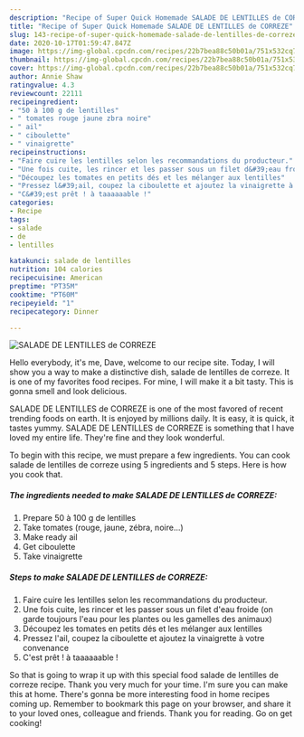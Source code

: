 ```yaml
---
description: "Recipe of Super Quick Homemade SALADE DE LENTILLES de CORREZE"
title: "Recipe of Super Quick Homemade SALADE DE LENTILLES de CORREZE"
slug: 143-recipe-of-super-quick-homemade-salade-de-lentilles-de-correze
date: 2020-10-17T01:59:47.847Z
image: https://img-global.cpcdn.com/recipes/22b7bea88c50b01a/751x532cq70/salade-de-lentilles-de-correze-photo-principale-de-la-recette.jpg
thumbnail: https://img-global.cpcdn.com/recipes/22b7bea88c50b01a/751x532cq70/salade-de-lentilles-de-correze-photo-principale-de-la-recette.jpg
cover: https://img-global.cpcdn.com/recipes/22b7bea88c50b01a/751x532cq70/salade-de-lentilles-de-correze-photo-principale-de-la-recette.jpg
author: Annie Shaw
ratingvalue: 4.3
reviewcount: 22111
recipeingredient:
- "50 à 100 g de lentilles"
- " tomates rouge jaune zbra noire"
- " ail"
- " ciboulette"
- " vinaigrette"
recipeinstructions:
- "Faire cuire les lentilles selon les recommandations du producteur."
- "Une fois cuite, les rincer et les passer sous un filet d&#39;eau froide (on garde toujours l&#39;eau pour les plantes ou les gamelles des animaux)"
- "Découpez les tomates en petits dés et les mélanger aux lentilles"
- "Pressez l&#39;ail, coupez la ciboulette et ajoutez la vinaigrette à votre convenance"
- "C&#39;est prêt ! à taaaaaable !"
categories:
- Recipe
tags:
- salade
- de
- lentilles

katakunci: salade de lentilles 
nutrition: 104 calories
recipecuisine: American
preptime: "PT35M"
cooktime: "PT60M"
recipeyield: "1"
recipecategory: Dinner

---
```



![SALADE DE LENTILLES de CORREZE](https://img-global.cpcdn.com/recipes/22b7bea88c50b01a/751x532cq70/salade-de-lentilles-de-correze-photo-principale-de-la-recette.jpg)

Hello everybody, it's me, Dave, welcome to our recipe site. Today, I will show you a way to make a distinctive dish, salade de lentilles de correze. It is one of my favorites food recipes. For mine, I will make it a bit tasty. This is gonna smell and look delicious.

SALADE DE LENTILLES de CORREZE is one of the most favored of recent trending foods on earth. It is enjoyed by millions daily. It is easy, it is quick, it tastes yummy. SALADE DE LENTILLES de CORREZE is something that I have loved my entire life. They're fine and they look wonderful.




To begin with this recipe, we must prepare a few ingredients. You can cook salade de lentilles de correze using 5 ingredients and 5 steps. Here is how you cook that.

<!--inarticleads1-->

##### The ingredients needed to make SALADE DE LENTILLES de CORREZE:

1. Prepare 50 à 100 g de lentilles
1. Take  tomates (rouge, jaune, zébra, noire...)
1. Make ready  ail
1. Get  ciboulette
1. Take  vinaigrette




<!--inarticleads2-->

##### Steps to make SALADE DE LENTILLES de CORREZE:

1. Faire cuire les lentilles selon les recommandations du producteur.
1. Une fois cuite, les rincer et les passer sous un filet d&#39;eau froide (on garde toujours l&#39;eau pour les plantes ou les gamelles des animaux)
1. Découpez les tomates en petits dés et les mélanger aux lentilles
1. Pressez l&#39;ail, coupez la ciboulette et ajoutez la vinaigrette à votre convenance
1. C&#39;est prêt ! à taaaaaable !




So that is going to wrap it up with this special food salade de lentilles de correze recipe. Thank you very much for your time. I'm sure you can make this at home. There's gonna be more interesting food in home recipes coming up. Remember to bookmark this page on your browser, and share it to your loved ones, colleague and friends. Thank you for reading. Go on get cooking!
